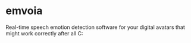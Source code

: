 # emvoia
Real-time speech emotion detection software for your digital avatars that might work correctly after all C:
